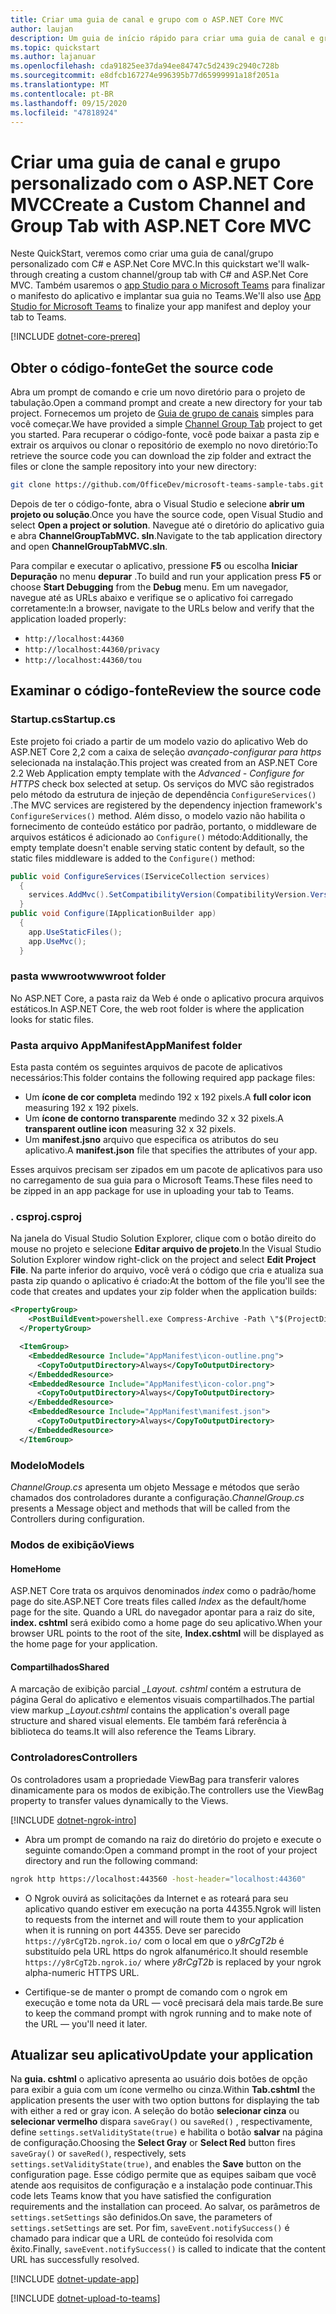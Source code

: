 ```yaml
---
title: Criar uma guia de canal e grupo com o ASP.NET Core MVC
author: laujan
description: Um guia de início rápido para criar uma guia de canal e grupo personalizado com o ASP.NET Core MVC.
ms.topic: quickstart
ms.author: lajanuar
ms.openlocfilehash: cda91825ee37da94ee84747c5d2439c2940c728b
ms.sourcegitcommit: e8dfcb167274e996395b77d65999991a18f2051a
ms.translationtype: MT
ms.contentlocale: pt-BR
ms.lasthandoff: 09/15/2020
ms.locfileid: "47818924"
---
```

# <a name="create-a-custom-channel-and-group-tab-with-aspnet-core-mvc"></a><span data-ttu-id="16cee-103">Criar uma guia de canal e grupo personalizado com o ASP.NET Core MVC</span><span class="sxs-lookup"><span data-stu-id="16cee-103">Create a Custom Channel and Group Tab with ASP.NET Core MVC</span></span>

<span data-ttu-id="16cee-104">Neste QuickStart, veremos como criar uma guia de canal/grupo personalizado com C# e ASP.Net Core MVC.</span><span class="sxs-lookup"><span data-stu-id="16cee-104">In this quickstart we'll walk-through creating a custom channel/group tab with C# and ASP.Net Core MVC.</span></span> <span data-ttu-id="16cee-105">Também usaremos o [app Studio para o Microsoft Teams](~/concepts/build-and-test/app-studio-overview.md) para finalizar o manifesto do aplicativo e implantar sua guia no Teams.</span><span class="sxs-lookup"><span data-stu-id="16cee-105">We'll also use [App Studio for Microsoft Teams](~/concepts/build-and-test/app-studio-overview.md) to finalize your app manifest and deploy your tab to Teams.</span></span>

[!INCLUDE [dotnet-core-prereq](~/includes/tabs/dotnet-core-prereq.md)]

## <a name="get-the-source-code"></a><span data-ttu-id="16cee-106">Obter o código-fonte</span><span class="sxs-lookup"><span data-stu-id="16cee-106">Get the source code</span></span>

<span data-ttu-id="16cee-107">Abra um prompt de comando e crie um novo diretório para o projeto de tabulação.</span><span class="sxs-lookup"><span data-stu-id="16cee-107">Open a command prompt and create a new directory for your tab project.</span></span> <span data-ttu-id="16cee-108">Fornecemos um projeto de [Guia de grupo de canais](https://github.com/OfficeDev/microsoft-teams-sample-tabs/ChannelGroupTabMVC) simples para você começar.</span><span class="sxs-lookup"><span data-stu-id="16cee-108">We have provided a simple [Channel Group Tab](https://github.com/OfficeDev/microsoft-teams-sample-tabs/ChannelGroupTabMVC) project to get you started.</span></span> <span data-ttu-id="16cee-109">Para recuperar o código-fonte, você pode baixar a pasta zip e extrair os arquivos ou clonar o repositório de exemplo no novo diretório:</span><span class="sxs-lookup"><span data-stu-id="16cee-109">To retrieve the source code you can download the zip folder and extract the files or clone the sample repository into your new directory:</span></span>

```bash
git clone https://github.com/OfficeDev/microsoft-teams-sample-tabs.git
```

<span data-ttu-id="16cee-110">Depois de ter o código-fonte, abra o Visual Studio e selecione **abrir um projeto ou solução**.</span><span class="sxs-lookup"><span data-stu-id="16cee-110">Once you have the source code, open Visual Studio and select **Open a project or solution**.</span></span> <span data-ttu-id="16cee-111">Navegue até o diretório do aplicativo guia e abra **ChannelGroupTabMVC. sln**.</span><span class="sxs-lookup"><span data-stu-id="16cee-111">Navigate to the tab application directory and open **ChannelGroupTabMVC.sln**.</span></span>

<span data-ttu-id="16cee-112">Para compilar e executar o aplicativo, pressione **F5** ou escolha **Iniciar Depuração** no menu **depurar** .</span><span class="sxs-lookup"><span data-stu-id="16cee-112">To build and run your application press **F5** or choose **Start Debugging** from the **Debug** menu.</span></span> <span data-ttu-id="16cee-113">Em um navegador, navegue até as URLs abaixo e verifique se o aplicativo foi carregado corretamente:</span><span class="sxs-lookup"><span data-stu-id="16cee-113">In a browser, navigate to the URLs below and verify that the application loaded properly:</span></span>

- `http://localhost:44360`
- `http://localhost:44360/privacy`
- `http://localhost:44360/tou`

## <a name="review-the-source-code"></a><span data-ttu-id="16cee-114">Examinar o código-fonte</span><span class="sxs-lookup"><span data-stu-id="16cee-114">Review the source code</span></span>

### <a name="startupcs"></a><span data-ttu-id="16cee-115">Startup.cs</span><span class="sxs-lookup"><span data-stu-id="16cee-115">Startup.cs</span></span>

<span data-ttu-id="16cee-116">Este projeto foi criado a partir de um modelo vazio do aplicativo Web do ASP.NET Core 2,2 com a caixa de seleção *avançado-configurar para https* selecionada na instalação.</span><span class="sxs-lookup"><span data-stu-id="16cee-116">This project was created from an ASP.NET Core 2.2 Web Application empty template with the *Advanced - Configure for HTTPS* check box selected at setup.</span></span> <span data-ttu-id="16cee-117">Os serviços do MVC são registrados pelo método da estrutura de injeção de dependência `ConfigureServices()` .</span><span class="sxs-lookup"><span data-stu-id="16cee-117">The MVC services are registered by the dependency injection framework's `ConfigureServices()` method.</span></span> <span data-ttu-id="16cee-118">Além disso, o modelo vazio não habilita o fornecimento de conteúdo estático por padrão, portanto, o middleware de arquivos estáticos é adicionado ao `Configure()` método:</span><span class="sxs-lookup"><span data-stu-id="16cee-118">Additionally, the empty template doesn't enable serving static content by default, so the static files middleware is added to the `Configure()` method:</span></span>

```csharp
public void ConfigureServices(IServiceCollection services)
  {
    services.AddMvc().SetCompatibilityVersion(CompatibilityVersion.Version_2_2);
  }
public void Configure(IApplicationBuilder app)
  {
    app.UseStaticFiles();
    app.UseMvc();
  }
```

### <a name="wwwroot-folder"></a><span data-ttu-id="16cee-119">pasta wwwroot</span><span class="sxs-lookup"><span data-stu-id="16cee-119">wwwroot folder</span></span>

<span data-ttu-id="16cee-120">No ASP.NET Core, a pasta raiz da Web é onde o aplicativo procura arquivos estáticos.</span><span class="sxs-lookup"><span data-stu-id="16cee-120">In ASP.NET Core, the web root folder is where the application looks for static files.</span></span>

### <a name="appmanifest-folder"></a><span data-ttu-id="16cee-121">Pasta arquivo AppManifest</span><span class="sxs-lookup"><span data-stu-id="16cee-121">AppManifest folder</span></span>

<span data-ttu-id="16cee-122">Esta pasta contém os seguintes arquivos de pacote de aplicativos necessários:</span><span class="sxs-lookup"><span data-stu-id="16cee-122">This folder contains the following required app package files:</span></span>

- <span data-ttu-id="16cee-123">Um **ícone de cor completa** medindo 192 x 192 pixels.</span><span class="sxs-lookup"><span data-stu-id="16cee-123">A **full color icon** measuring 192 x 192 pixels.</span></span>
- <span data-ttu-id="16cee-124">Um **ícone de contorno transparente** medindo 32 x 32 pixels.</span><span class="sxs-lookup"><span data-stu-id="16cee-124">A **transparent outline icon** measuring 32 x 32 pixels.</span></span>
- <span data-ttu-id="16cee-125">Um **manifest.jsno** arquivo que especifica os atributos do seu aplicativo.</span><span class="sxs-lookup"><span data-stu-id="16cee-125">A **manifest.json** file that specifies the attributes of your app.</span></span>

<span data-ttu-id="16cee-126">Esses arquivos precisam ser zipados em um pacote de aplicativos para uso no carregamento de sua guia para o Microsoft Teams.</span><span class="sxs-lookup"><span data-stu-id="16cee-126">These files need to be zipped in an app package for use in uploading your tab to Teams.</span></span>

### <a name="csproj"></a><span data-ttu-id="16cee-127">. csproj</span><span class="sxs-lookup"><span data-stu-id="16cee-127">.csproj</span></span>

<span data-ttu-id="16cee-128">Na janela do Visual Studio Solution Explorer, clique com o botão direito do mouse no projeto e selecione **Editar arquivo de projeto**.</span><span class="sxs-lookup"><span data-stu-id="16cee-128">In the Visual Studio Solution Explorer window right-click on the project and select **Edit Project File**.</span></span> <span data-ttu-id="16cee-129">Na parte inferior do arquivo, você verá o código que cria e atualiza sua pasta zip quando o aplicativo é criado:</span><span class="sxs-lookup"><span data-stu-id="16cee-129">At the bottom of the file you'll see the code that creates and updates your zip folder when the application builds:</span></span>

```xml
<PropertyGroup>
    <PostBuildEvent>powershell.exe Compress-Archive -Path \"$(ProjectDir)AppManifest\*\" -DestinationPath \"$(TargetDir)tab.zip\" -Force</PostBuildEvent>
  </PropertyGroup>

  <ItemGroup>
    <EmbeddedResource Include="AppManifest\icon-outline.png">
      <CopyToOutputDirectory>Always</CopyToOutputDirectory>
    </EmbeddedResource>
    <EmbeddedResource Include="AppManifest\icon-color.png">
      <CopyToOutputDirectory>Always</CopyToOutputDirectory>
    </EmbeddedResource>
    <EmbeddedResource Include="AppManifest\manifest.json">
      <CopyToOutputDirectory>Always</CopyToOutputDirectory>
    </EmbeddedResource>
  </ItemGroup>
```

### <a name="models"></a><span data-ttu-id="16cee-130">Modelo</span><span class="sxs-lookup"><span data-stu-id="16cee-130">Models</span></span>

<span data-ttu-id="16cee-131">*ChannelGroup.cs* apresenta um objeto Message e métodos que serão chamados dos controladores durante a configuração.</span><span class="sxs-lookup"><span data-stu-id="16cee-131">*ChannelGroup.cs* presents a Message object and methods that will be called from the Controllers during configuration.</span></span>

### <a name="views"></a><span data-ttu-id="16cee-132">Modos de exibição</span><span class="sxs-lookup"><span data-stu-id="16cee-132">Views</span></span>

#### <a name="home"></a><span data-ttu-id="16cee-133">Home</span><span class="sxs-lookup"><span data-stu-id="16cee-133">Home</span></span>

<span data-ttu-id="16cee-134">ASP.NET Core trata os arquivos denominados *index* como o padrão/home page do site.</span><span class="sxs-lookup"><span data-stu-id="16cee-134">ASP.NET Core treats files called *Index* as the default/home page for the site.</span></span> <span data-ttu-id="16cee-135">Quando a URL do navegador apontar para a raiz do site, **index. cshtml** será exibido como a home page do seu aplicativo.</span><span class="sxs-lookup"><span data-stu-id="16cee-135">When your browser URL points to the root of the site, **Index.cshtml** will be displayed as the home page for your application.</span></span>

#### <a name="shared"></a><span data-ttu-id="16cee-136">Compartilhados</span><span class="sxs-lookup"><span data-stu-id="16cee-136">Shared</span></span>

<span data-ttu-id="16cee-137">A marcação de exibição parcial *_Layout. cshtml* contém a estrutura de página Geral do aplicativo e elementos visuais compartilhados.</span><span class="sxs-lookup"><span data-stu-id="16cee-137">The partial view markup *_Layout.cshtml* contains the application's overall page structure and shared visual elements.</span></span> <span data-ttu-id="16cee-138">Ele também fará referência à biblioteca do teams.</span><span class="sxs-lookup"><span data-stu-id="16cee-138">It will also reference the Teams Library.</span></span>

### <a name="controllers"></a><span data-ttu-id="16cee-139">Controladores</span><span class="sxs-lookup"><span data-stu-id="16cee-139">Controllers</span></span>

<span data-ttu-id="16cee-140">Os controladores usam a propriedade ViewBag para transferir valores dinamicamente para os modos de exibição.</span><span class="sxs-lookup"><span data-stu-id="16cee-140">The controllers use the ViewBag property to transfer values dynamically to the Views.</span></span>

[!INCLUDE [dotnet-ngrok-intro](~/includes/tabs/dotnet-ngrok-intro.md)]

- <span data-ttu-id="16cee-141">Abra um prompt de comando na raiz do diretório do projeto e execute o seguinte comando:</span><span class="sxs-lookup"><span data-stu-id="16cee-141">Open a command prompt in the root of your project directory and run the following command:</span></span>

```bash
ngrok http https://localhost:443560 -host-header="localhost:44360"
```

- <span data-ttu-id="16cee-142">O Ngrok ouvirá as solicitações da Internet e as roteará para seu aplicativo quando estiver em execução na porta 44355.</span><span class="sxs-lookup"><span data-stu-id="16cee-142">Ngrok will listen to requests from the internet and will route them to your application when it is running on port 44355.</span></span>  <span data-ttu-id="16cee-143">Deve ser parecido `https://y8rCgT2b.ngrok.io/` com o local em que o *y8rCgT2b* é substituído pela URL https do ngrok alfanumérico.</span><span class="sxs-lookup"><span data-stu-id="16cee-143">It should resemble `https://y8rCgT2b.ngrok.io/` where *y8rCgT2b* is replaced by your ngrok alpha-numeric HTTPS URL.</span></span>

- <span data-ttu-id="16cee-144">Certifique-se de manter o prompt de comando com o ngrok em execução e tome nota da URL — você precisará dela mais tarde.</span><span class="sxs-lookup"><span data-stu-id="16cee-144">Be sure to keep the command prompt with ngrok running and to make note of the URL — you'll need it later.</span></span>

## <a name="update-your-application"></a><span data-ttu-id="16cee-145">Atualizar seu aplicativo</span><span class="sxs-lookup"><span data-stu-id="16cee-145">Update your application</span></span>

<span data-ttu-id="16cee-146">Na **guia. cshtml** o aplicativo apresenta ao usuário dois botões de opção para exibir a guia com um ícone vermelho ou cinza.</span><span class="sxs-lookup"><span data-stu-id="16cee-146">Within **Tab.cshtml** the application presents the user with two option buttons for displaying the tab with either a red or gray icon.</span></span> <span data-ttu-id="16cee-147">A seleção do botão **selecionar cinza** ou **selecionar vermelho** dispara `saveGray()` ou `saveRed()` , respectivamente, define `settings.setValidityState(true)` e habilita o botão **salvar** na página de configuração.</span><span class="sxs-lookup"><span data-stu-id="16cee-147">Choosing the **Select Gray** or **Select Red** button fires `saveGray()` or `saveRed()`, respectively, sets `settings.setValidityState(true)`, and enables the **Save** button on the configuration page.</span></span> <span data-ttu-id="16cee-148">Esse código permite que as equipes saibam que você atende aos requisitos de configuração e a instalação pode continuar.</span><span class="sxs-lookup"><span data-stu-id="16cee-148">This code lets Teams know that you have satisfied the configuration requirements and the installation can proceed.</span></span> <span data-ttu-id="16cee-149">Ao salvar, os parâmetros de `settings.setSettings` são definidos.</span><span class="sxs-lookup"><span data-stu-id="16cee-149">On save, the parameters of `settings.setSettings` are set.</span></span> <span data-ttu-id="16cee-150">Por fim, `saveEvent.notifySuccess()` é chamado para indicar que a URL de conteúdo foi resolvida com êxito.</span><span class="sxs-lookup"><span data-stu-id="16cee-150">Finally, `saveEvent.notifySuccess()` is called to indicate that the content URL has successfully resolved.</span></span>

[!INCLUDE [dotnet-update-app](~/includes/tabs/dotnet-update-chan-grp-app.md)]

[!INCLUDE [dotnet-upload-to-teams](~/includes/tabs/dotnet-upload-to-teams.md)]
